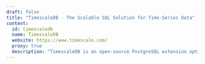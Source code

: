 ```yaml
---
draft: false
title: "TimescaleDB - The Scalable SQL Solution for Time-Series Data"
content:
  id: timescaledb
  name: TimescaleDB
  website: https://www.timescale.com/
  proxy: true
  description: "TimescaleDB is an open-source PostgreSQL extension optimized for scalable, high-performance time-series data management with full SQL support."
---
```

